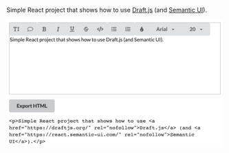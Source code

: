 Simple React project that shows how to use
[Draft.js](https://draftjs.org/)
(and [Semantic UI](https://react.semantic-ui.com/)).

![Screenshot](./screenshot.png)
